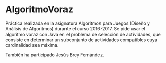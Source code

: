 # AlgoritmoVoraz
Práctica realizada en la asignatura Algoritmos para Juegos (Diseño y Análisis de Algoritmos) durante el curso 2016-2017. Se pide usar el algoritmo voraz con Java en el problema de selección de actividades, que consiste en determinar un subconjunto de actividades compatibles cuya cardinalidad sea máxima.

También ha participado Jesús Brey Fernández.
